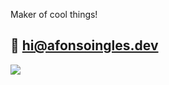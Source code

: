 
Maker of cool things!

📩 **hi@afonsoingles.dev**
---
[![](https://visitcount.itsvg.in/api?id=afonsoingles&icon=0&color=0)](https://visitcount.itsvg.in)
